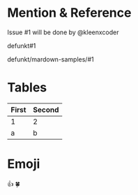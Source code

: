 # Mention & Reference
Issue #1 will be done by @kleenxcoder

defunkt#1

defunkt/mardown-samples/#1

# Tables
First | Second
----- | -----
1 | 2
a | b

# Emoji
:+1: 🍀

